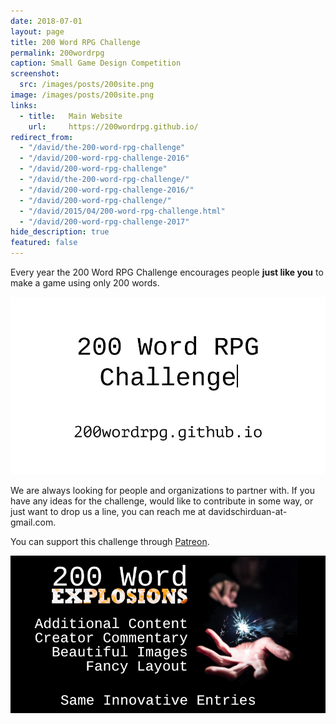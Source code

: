 ```yaml
---
date: 2018-07-01
layout: page
title: 200 Word RPG Challenge
permalink: 200wordrpg
caption: Small Game Design Competition
screenshot:
  src: /images/posts/200site.png
image: /images/posts/200site.png
links: 
  - title:   Main Website
    url:     https://200wordrpg.github.io/
redirect_from:
  - "/david/the-200-word-rpg-challenge"
  - "/david/200-word-rpg-challenge-2016"
  - "/david/200-word-rpg-challenge"
  - "/david/the-200-word-rpg-challenge/"
  - "/david/200-word-rpg-challenge-2016/"
  - "/david/200-word-rpg-challenge/"
  - "/david/2015/04/200-word-rpg-challenge.html"
  - "/david/200-word-rpg-challenge-2017"
hide_description: true
featured: false
---
```


Every year the 200 Word RPG Challenge encourages people **just like you** to make a game using only 200 words.

[![200WordRPG_logoWIDE.gif](/images/posts/200WordRPG_logoWIDE.gif)](https://200wordrpg.github.io/)

We are always looking for people and organizations to partner with. If you have any ideas for the challenge, would like to contribute in some way, or just want to drop us a line, you can reach me at davidschirduan-at-gmail.com.

You can support this challenge through [Patreon](https://www.patreon.com/davidschirduan).

[![explosionLogoCropped.png](/images/posts/explosionLogoCropped.png)](https://www.patreon.com/davidschirduan)

